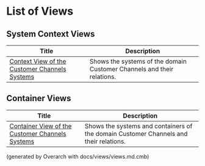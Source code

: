 # List of Views

## System Context Views
| Title | Description |
|---|---|
| [Context View of the Customer Channels Systems](context-view.md) | Shows the systems of the domain Customer Channels and their relations. |
## Container Views
| Title | Description |
|---|---|
| [Container View of the Customer Channels Systems](container-view.md) | Shows the systems and containers of the domain Customer Channels and their relations. |


(generated by Overarch with docs/views/views.md.cmb)
